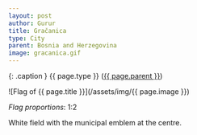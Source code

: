 ```yaml
---
layout: post
author: Gurur
title: Gračanica
type: City
parent: Bosnia and Herzegovina
image: gracanica.gif
---
```

{: .caption }
{{ page.type }} ([{{ page.parent }}](/2019/03/30/bosnia-and-herzegovina.html))

![Flag of {{ page.title }}](/assets/img/{{ page.image }})

*Flag proportions*: 1:2

White field with the municipal emblem at the centre.